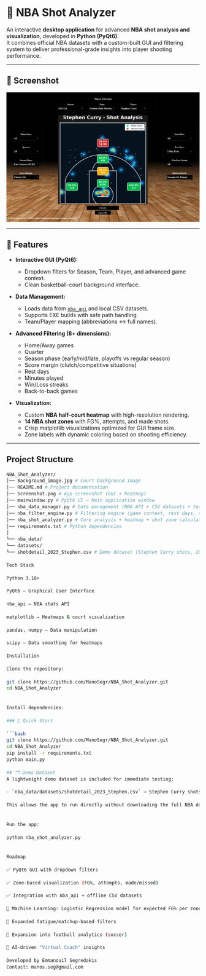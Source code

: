 # 🏀 NBA Shot Analyzer

An interactive **desktop application** for advanced **NBA shot analysis and visualization**, developed in **Python (PyQt6)**.  
It combines official NBA datasets with a custom-built GUI and filtering system to deliver professional-grade insights into player shooting performance.

---

## 📸 Screenshot
![App Screenshot](Screenshot.png)

---

## 🚀 Features
- **Interactive GUI (PyQt6):**
  - Dropdown filters for Season, Team, Player, and advanced game context.
  - Clean basketball-court background interface.

- **Data Management:**
  - Loads data from [`nba_api`](https://github.com/swar/nba_api) and local CSV datasets.
  - Supports EXE builds with safe path handling.
  - Team/Player mapping (abbreviations ↔ full names).

- **Advanced Filtering (8+ dimensions):**
  - Home/Away games
  - Quarter
  - Season phase (early/mid/late, playoffs vs regular season)
  - Score margin (clutch/competitive situations)
  - Rest days
  - Minutes played
  - Win/Loss streaks
  - Back-to-back games

- **Visualization:**
  - Custom **NBA half-court heatmap** with high-resolution rendering.
  - **14 NBA shot zones** with FG%, attempts, and made shots.
  - Crisp matplotlib visualizations optimized for GUI frame size.
  - Zone labels with dynamic coloring based on shooting efficiency.

---

## Project Structure
```bash
NBA_Shot_Analyzer/
│── Background_image.jpg # Court background image
│── README.md # Project documentation
│── Screenshot.png # App screenshot (GUI + heatmap)
│── mainwindow.py # PyQt6 UI – Main application window
│── nba_data_manager.py # Data management (NBA API + CSV datasets + team/player mapping)
│── nba_filter_engine.py # Filtering engine (game context, rest days, streaks, etc.)
│── nba_shot_analyzer.py # Core analysis + heatmap + shot zone calculations + court drawing
│── requirements.txt # Python dependencies
│
└── nba_data/
└── datasets/
└── shotdetail_2023_Stephen.csv # Demo dataset (Stephen Curry shots, 2023 season)

Tech Stack

Python 3.10+

PyQt6 – Graphical User Interface

nba_api – NBA stats API

matplotlib – Heatmaps & court visualization

pandas, numpy – Data manipulation

scipy – Data smoothing for heatmaps

Installation

Clone the repository:

git clone https://github.com/ManoSegr/NBA_Shot_Analyzer.git
cd NBA_Shot_Analyzer


Install dependencies:

### 🚀 Quick Start

```bash
git clone https://github.com/ManoSegr/NBA_Shot_Analyzer.git
cd NBA_Shot_Analyzer
pip install -r requirements.txt
python main.py

## 🗂 Demo Dataset
A lightweight demo dataset is included for immediate testing:

- `nba_data/datasets/shotdetail_2023_Stephen.csv` → Stephen Curry shots (2023 season)

This allows the app to run directly without downloading the full NBA datasets.


Run the app:

python nba_shot_analyzer.py


Roadmap

✅ PyQt6 GUI with dropdown filters

✅ Zone-based visualization (FG%, attempts, made/missed)

✅ Integration with nba_api + offline CSV datasets

🔄 Machine Learning: Logistic Regression model for expected FG% per zone

🔄 Expanded fatigue/matchup-based filters

🔄 Expansion into football analytics (soccer)

🔄 AI-driven "Virtual Coach" insights

Developed by Emmanouil Segredakis
Contact: manos.seg@gmail.com
